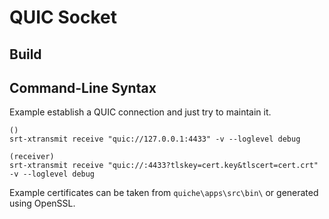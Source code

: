 # QUIC Socket

## Build


## Command-Line Syntax

Example establish a QUIC connection and just try to maintain it.

```shell
()
srt-xtransmit receive "quic://127.0.0.1:4433" -v --loglevel debug

(receiver)
srt-xtransmit receive "quic://:4433?tlskey=cert.key&tlscert=cert.crt" -v --loglevel debug
```

Example certificates can be taken from `quiche\apps\src\bin\` or generated using OpenSSL.

